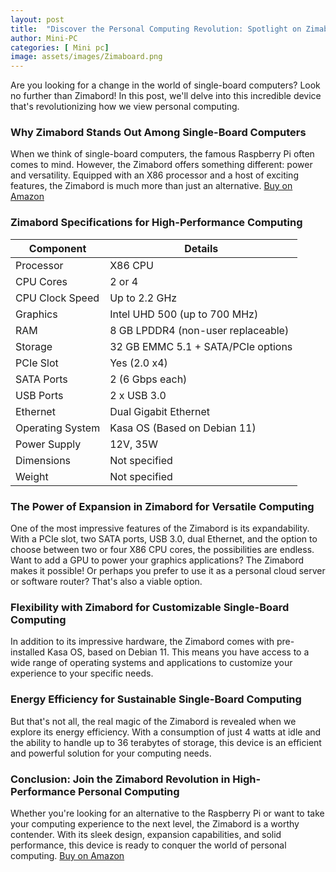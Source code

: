 ```yaml
---
layout: post
title:  "Discover the Personal Computing Revolution: Spotlight on Zimabord"
author: Mini-PC
categories: [ Mini pc]
image: assets/images/Zimaboard.png
--- 
```


Are you looking for a change in the world of single-board computers? Look no further than Zimabord! In this post, we'll delve into this incredible device that's revolutionizing how we view personal computing.

### Why Zimabord Stands Out Among Single-Board Computers

When we think of single-board computers, the famous Raspberry Pi often comes to mind. However, the Zimabord offers something different: power and versatility. Equipped with an X86 processor and a host of exciting features, the Zimabord is much more than just an alternative. [Buy on Amazon](https://amzn.to/4ayKByP)


### Zimabord Specifications for High-Performance Computing


| **Component**            | **Details**                          |
|--------------------------|--------------------------------------|
| Processor                | X86 CPU                              |
| CPU Cores                | 2 or 4                               |
| CPU Clock Speed          | Up to 2.2 GHz                        |
| Graphics                 | Intel UHD 500 (up to 700 MHz)        |
| RAM                      | 8 GB LPDDR4 (non-user replaceable)   |
| Storage                  | 32 GB EMMC 5.1 + SATA/PCIe options   |
| PCIe Slot                | Yes (2.0 x4)                          |
| SATA Ports               | 2 (6 Gbps each)                       |
| USB Ports                | 2 x USB 3.0                           |
| Ethernet                 | Dual Gigabit Ethernet                 |
| Operating System         | Kasa OS (Based on Debian 11)          |
| Power Supply             | 12V, 35W                              |
| Dimensions               | Not specified                         |
| Weight                   | Not specified                         |

### The Power of Expansion in Zimabord for Versatile Computing

One of the most impressive features of the Zimabord is its expandability. With a PCIe slot, two SATA ports, USB 3.0, dual Ethernet, and the option to choose between two or four X86 CPU cores, the possibilities are endless. Want to add a GPU to power your graphics applications? The Zimabord makes it possible! Or perhaps you prefer to use it as a personal cloud server or software router? That's also a viable option.

### Flexibility with Zimabord for Customizable Single-Board Computing

In addition to its impressive hardware, the Zimabord comes with pre-installed Kasa OS, based on Debian 11. This means you have access to a wide range of operating systems and applications to customize your experience to your specific needs.

### Energy Efficiency for Sustainable Single-Board Computing


But that's not all, the real magic of the Zimabord is revealed when we explore its energy efficiency. With a consumption of just 4 watts at idle and the ability to handle up to 36 terabytes of storage, this device is an efficient and powerful solution for your computing needs.

### Conclusion: Join the Zimabord Revolution in High-Performance Personal Computing


Whether you're looking for an alternative to the Raspberry Pi or want to take your computing experience to the next level, the Zimabord is a worthy contender. With its sleek design, expansion capabilities, and solid performance, this device is ready to conquer the world of personal computing. [Buy on Amazon](https://amzn.to/4ayKByP)


